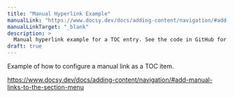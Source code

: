 ```yaml
---
title: "Manual Hyperlink Example"
manualLink: "https://www.docsy.dev/docs/adding-content/navigation/#add-manual-links-to-the-section-menu"
manualLinkTarget: "_blank"
description: >
  Manual hyperlink example for a TOC entry. See the code in GitHub for how to implement this functionality.  
draft: true
---
```



Example of how to configure a manual link as a TOC item.

https://www.docsy.dev/docs/adding-content/navigation/#add-manual-links-to-the-section-menu
